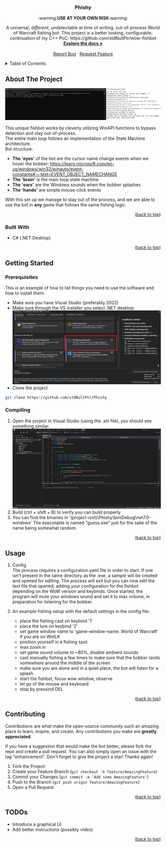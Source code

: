 <!-- Improved compatibility of back to top link: See: https://github.com/othneildrew/Best-README-Template/pull/73 -->
<a name="readme-top"></a>

<h3 align="center">Phishy</h3>

<p align="center"> :warning:<b>USE AT YOUR OWN RISK</b>:warning:</p>

  <p align="center">
    A universal, <i>different</i>, undetectable at time of writing, out-of-process World of Warcraft fishing bot. This project is a better looking, configurable, continuation of my C++ PoC: https://github.com/stdNullPtr/wow-fishbot
    <br />
    <a href="https://github.com/stdNullPtr/Phishy"><strong>Explore the docs »</strong></a>
    <br />
    <br />
    <a href="https://github.com/stdNullPtr/Phishy/issues">Report Bug</a>
    ·
    <a href="https://github.com/stdNullPtr/Phishy/issues">Request Feature</a>
  </p>
</div>



<!-- TABLE OF CONTENTS -->
<details>
  <summary>Table of Contents</summary>
  <ol>
    <li>
      <a href="#about-the-project">About The Project</a>
      <ul>
        <li><a href="#built-with">Built With</a></li>
      </ul>
    </li>
    <li>
      <a href="#getting-started">Getting Started</a>
      <ul>
        <li><a href="#prerequisites">Prerequisites</a></li>
        <li><a href="#compiling">Compiling</a></li>
      </ul>
    </li>
    <li><a href="#usage">Usage</a></li>
    <li><a href="#contributing">Contributing</a></li>
    <li><a href="#todos">TODOs</a></li>
    <li><a href="#license">License</a></li>
  </ol>
</details>



## About The Project

![app-screenshot](images/first-launch.png)

This unique fishbot works by cleverly utilizing WinAPI functions to bypass detection and stay out-of-process.
<br>
The entire main loop follows an implementation of the State Machine architecture.
<br>
Bot structure:
 - **The 'eyes'** of the bot are the cursor name change events when we hover the bobber: https://learn.microsoft.com/en-us/windows/win32/winauto/event-constants#:~:text=EVENT_OBJECT_NAMECHANGE
 - **The 'brain'** is the main loop state machine
 - **The 'ears'** are the Windows sounds when the bobber splashes
 - **The 'hands'** are simple mouse-click events

With this set up we manage to stay out of the process, and we are able to use the bot in **any** game that follows the same fishing logic.

<p align="right">(<a href="#readme-top">back to top</a>)</p>


### Built With

* C# (.NET Desktop)

<p align="right">(<a href="#readme-top">back to top</a>)</p>


<!-- GETTING STARTED -->
## Getting Started


### Prerequisites

This is an example of how to list things you need to use the software and how to install them.
* Make sure you have Visual Studio (preferably 2022)
* Make sure through the VS installer you select .NET desktop ![installer-image](images/.net-desktop.png)
* Clone the project
```sh
git clone https://github.com/stdNullPtr/Phishy
```

### Compiling

1. Open the project in Visual Studio (using the .sln file), you should see something similar: ![installer-image](images/startup.png)
2. Build (ctrl + shift + B) to verify you can build properly
3. You can find the binaries in '(project root)\Phishy\bin\Debug\net7.0-windows'
The executable is named "guess.exe" just for the sake of the name being somewhat random.

<p align="right">(<a href="#readme-top">back to top</a>)</p>



<!-- USAGE EXAMPLES -->
## Usage

1. Config<br>
   The process requires a configuration.yaml file in order to start.
   If one isn't present in the same directory as the .exe, a sample will be created and opened for editing.
   The process will exit but you can now edit the text file that opened, adding your configuration for the fishbot depending on the WoW version and keybinds.
   Once started, the program will mute your windows sound and set it to max volume, in preparation for listening for the bobber.

3. An example fishing setup with the default settings in the config file:
   - place the fishing cast on keybind '1'
   - place the lure on keybind '2'
   - set game window name to 'game-window-name: World of Warcraft' if you are on WotLK
   - position yourself in a fishing spot
   - max zoom in
   - set game sound volume to ~80%, disable ambient sounds
   - cast manually fishing a few times to make sure that the bobber lands somewhere around the middle of the screen
   - make sure you are alone and in a quiet place, the bot will listen for a splash
   - start the fishbot, focus wow window, observe
   - let go of the mouse and keyboard
   - stop by pressind DEL

<p align="right">(<a href="#readme-top">back to top</a>)</p>



<!-- CONTRIBUTING -->
## Contributing

Contributions are what make the open-source community such an amazing place to learn, inspire, and create. Any contributions you make are **greatly appreciated**.

If you have a suggestion that would make the bot better, please fork the repo and create a pull request. You can also simply open an issue with the tag "enhancement".
Don't forget to give the project a star! Thanks again!

1. Fork the Project
2. Create your Feature Branch (`git checkout -b feature/AmazingFeature`)
3. Commit your Changes (`git commit -m 'Add some AmazingFeature'`)
4. Push to the Branch (`git push origin feature/AmazingFeature`)
5. Open a Pull Request

<p align="right">(<a href="#readme-top">back to top</a>)</p>

## TODOs
* Introduce a graphical UI
* Add better instructions (possibly video)

<p align="right">(<a href="#readme-top">back to top</a>)</p>
